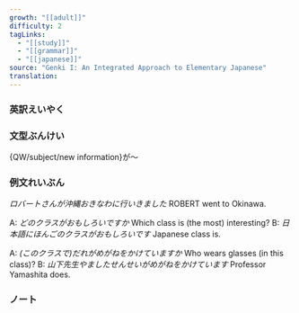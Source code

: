 ```yaml
---
growth: "[[adult]]"
difficulty: 2
tagLinks:
  - "[[study]]"
  - "[[grammar]]"
  - "[[japanese]]"
source: "Genki I: An Integrated Approach to Elementary Japanese"
translation:
---
```

### 英訳えいやく	


### 文型ぶんけい

{QW/subject/new information}が～
### 例文れいぶん

*ロバートさんが沖縄おきなわに行いきました* ROBERT went to Okinawa.

A: *どのクラスがおもしろいですか* Which class is (the most) interesting?
B: *日本語にほんごのクラスがおもしろいです* Japanese class is.

A: *(このクラスで)だれがめがねをかけていますか* Who wears glasses (in this class)?
B: *山下先生やましたせんせいがめがねをかけています* Professor Yamashita does.
### ノート

